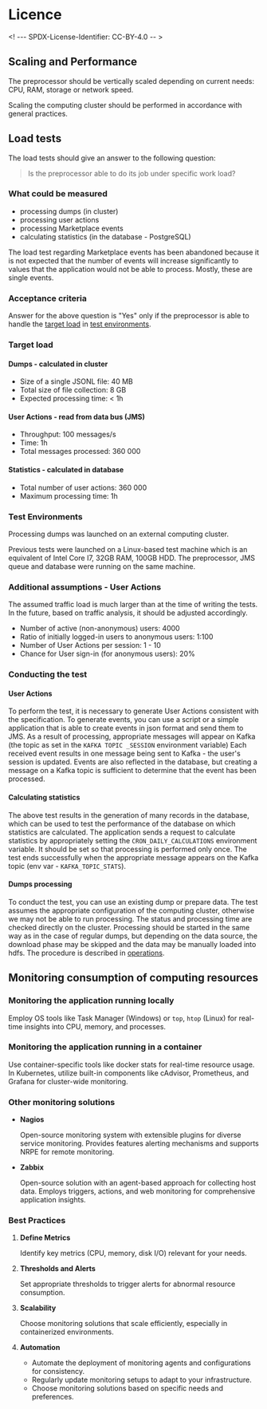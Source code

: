 # Licence

<! --- SPDX-License-Identifier: CC-BY-4.0  -- >

## Scaling and Performance

The preprocessor should be vertically scaled depending on current needs: CPU, RAM, storage or network speed.

Scaling the computing cluster should be performed in accordance with general practices.

## Load tests

The load tests should give an answer to the following question:

> Is the preprocessor able to do its job under specific work load?

### What could be measured

- processing dumps (in cluster)
- processing user actions
- processing Marketplace events 
- calculating statistics (in the database - PostgreSQL)

The load test regarding Marketplace events has been abandoned because it is not expected that the number of events will increase significantly to values that the application would not be able to process. Mostly, these are single events.

### Acceptance criteria

Answer for the above question is "Yes" only if the preprocessor is able to handle the [target load](#target-load) in
[test environments](#test-environments).

### Target load

#### Dumps - calculated in cluster

- Size of a single JSONL file: 40 MB
- Total size of file collection: 8 GB
- Expected processing time: < 1h

#### User Actions - read from data bus (JMS)

- Throughput: 100 messages/s
- Time: 1h
- Total messages processed: 360 000

#### Statistics - calculated in database

- Total number of user actions: 360 000
- Maximum processing time: 1h

### Test Environments

Processing dumps was launched on an external computing cluster.

Previous tests were launched on a Linux-based test machine which is an equivalent of Intel Core I7, 32GB RAM,
100GB HDD. The preprocessor, JMS queue and database were running on the same machine.

### Additional assumptions - User Actions

The assumed traffic load is much larger than at the time of writing the tests.
In the future, based on traffic analysis, it should be adjusted accordingly.

* Number of active (non-anonymous) users: 4000
* Ratio of initially logged-in users to anonymous users: 1:100
* Number of User Actions per session: 1 - 10
* Chance for User sign-in (for anonymous users): 20%

### Conducting the test
#### User Actions

To perform the test, it is necessary to generate User Actions consistent with the specification.
To generate events, you can use a script or a simple application that is able to create events in json format
and send them to JMS.
As a result of processing, appropriate messages will appear on Kafka (the topic as set in the `KAFKA TOPIC _SESSION` environment variable)
Each received event results in one message being sent to Kafka - the user's session is updated.
Events are also reflected in the database, but creating a message on a Kafka topic is sufficient
to determine that the event has been processed.

#### Calculating statistics

The above test results in the generation of many records in the database,
which can be used to test the performance of the database on which statistics are calculated.
The application sends a request to calculate statistics by appropriately setting the `CRON_DAILY_CALCULATIONS`
environment variable. It should be set so that processing is performed only once.
The test ends successfully when the appropriate message appears on the Kafka topic (env var - `KAFKA_TOPIC_STATS`).

#### Dumps processing

To conduct the test, you can use an existing dump or prepare data. The test assumes the appropriate configuration of
the computing cluster, otherwise we may not be able to run processing. The status and processing time are checked
directly on the cluster. Processing should be started in the same way as in the case of regular dumps, but depending on
the data source, the download phase may be skipped and the data may be manually loaded into hdfs.
The procedure is described in [operations](../operations/Operations.md).

## Monitoring consumption of computing resources

### Monitoring the application running locally

Employ OS tools like Task Manager (Windows) or `top`, `htop` (Linux) for real-time insights into CPU, memory, and processes.

### Monitoring the application running in a container

Use container-specific tools like docker stats for real-time resource usage.
In Kubernetes, utilize built-in components like cAdvisor, Prometheus, and Grafana for cluster-wide monitoring.

### Other monitoring solutions

* **Nagios**

    Open-source monitoring system with extensible plugins for diverse service monitoring. Provides features alerting mechanisms and supports NRPE for remote monitoring.


* **Zabbix**

    Open-source solution with an agent-based approach for collecting host data. Employs triggers, actions, and web monitoring for comprehensive application insights.

### Best Practices

1. **Define Metrics**

    Identify key metrics (CPU, memory, disk I/O) relevant for your needs.


2. **Thresholds and Alerts**

    Set appropriate thresholds to trigger alerts for abnormal resource consumption.


3. **Scalability**

    Choose monitoring solutions that scale efficiently, especially in containerized environments.


4. **Automation**

   * Automate the deployment of monitoring agents and configurations for consistency.
   * Regularly update monitoring setups to adapt to your infrastructure. 
   * Choose monitoring solutions based on specific needs and preferences.